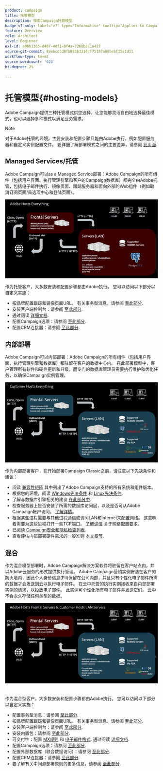```yaml
---
product: campaign
title: 托管模型
description: 探索Campaign托管模型
badge-v7-only: label="v7" type="Informative" tooltip="Applies to Campaign Classic v7 only"
feature: Overview
role: Architect
level: Beginner
exl-id: a06b1365-d487-4df1-8f4a-7268b871a427
source-git-commit: 8debcd3d8fb883b3316cf75187a86bebf15a1d31
workflow-type: tm+mt
source-wordcount: '623'
ht-degree: 2%

---
```


# 托管模型{#hosting-models}



Adobe Campaign提供三种托管模式供您选择，让您能够灵活自由地选择最佳模式，也可以选择多种模式以满足业务需求。

>[!NOTE]
>
>对于Adobe托管的环境，主要安装和配置步骤只能由Adobe执行，例如配置服务器和自定义实例配置文件。 要详细了解部署模式之间的主要差异，请参阅 [此页面](../../installation/using/capability-matrix.md).

## Managed Services/托管

Adobe Campaign可以as a Managed Service部署：Adobe Campaign的所有组件（包括用户界面、执行管理引擎和客户的Campaign数据库）都完全由Adobe托管，包括电子邮件执行、镜像页面、跟踪服务器和面向外部的Web组件（例如取消订阅页面/首选项中心和登陆页面）。

![](assets/deployment_hosted.png)

作为托管客户，大多数安装和配置步骤都由Adobe执行。 您可以访问以下部分以自定义实施：

* 按品牌配置跟踪和镜像页面URL。 有关事务型消息，请参阅 [至此部分](../../message-center/using/additional-configurations.md#configuring-multibranding).
* 安装客户端控制台：请参阅 [至此部分](../../installation/using/installing-the-client-console.md).
* 通过阅读 [详细文档](../../delivery/using/about-deliverability.md).
* 配置Campaign选项：请参阅 [至此部分](../../installation/using/configuring-campaign-options.md).
* 配置CRM连接器：请参阅 [至此部分](../../platform/using/crm-connectors.md).

## 内部部署

Adobe Campaign可以内部部署：Adobe Campaign的所有组件（包括用户界面、执行管理引擎和数据库）都驻留在客户的数据中心内。 在此部署模型中，客户管理所有软件和硬件更新和升级，而专门的数据库管理员需要执行维护和优化任务，以确保Campaign实例管理。

![](assets/deployment_onpremise.png)

作为内部部署客户，在开始部署Campaign Classic之前，请注意以下先决条件和建议：

* 阅读 [兼容性矩阵](../../rn/using/compatibility-matrix.md) 其中列出了Adobe Campaign支持的所有系统和组件版本。
* 根据您的环境，阅读 [Windows先决条件](../../installation/using/prerequisites-of-campaign-installation-in-windows.md) 和 [Linux先决条件](../../installation/using/prerequisites-of-campaign-installation-in-linux.md).
* 了解与数据库引擎相关的建议 [在此部分中](../../installation/using/database.md).
* 检查服务器上是否安装了所需的数据库访问层，以及是否可从Adobe Campaign帐户访问。 [了解详情](../../installation/using/application-server.md)。
* 根据某些进程需要与其他进程通信或访问LAN和Internet来配置网络。 这意味着需要为这些进程打开一些TCP端口。 [了解详情](../../installation/using/network-configuration.md) 关于网络配置要求。
* 已阅读 [Campaign安全和隐私检查列表](https://helpx.adobe.com/cn/campaign/kb/acc-security.html).
* 查看评估内部部署硬件需求的一般准则 [本文章节](https://helpx.adobe.com/cn/campaign/kb/hardware-sizing-guide.html).

## 混合

作为混合模型部署时，Adobe Campaign解决方案软件将驻留在客户站点内，并以Adobe云服务的形式提供执行管理。 Adobe Campaign营销实例安装在客户的防火墙内，因此个人身份信息(PII)保留在公司内部，并且只有个性化电子邮件所需的数据才会发送到云以执行电子邮件。 在云中托管的执行实例接收来自内部部署实例的请求，以投放电子邮件。 此实例可个性化所有电子邮件并发送它们。 云中不会永久存储任何类型的数据。

![](assets/deployment_hybrid.png)

作为混合型客户，大多数安装和配置步骤都由Adobe执行。 您可以访问以下部分以自定义实施：

* 配置事务型消息：请参阅 [至此部分](../../message-center/using/transactional-messaging-architecture.md).
* 按品牌配置跟踪和镜像页面URL。 有关事务型消息，请参阅 [至此部分](../../message-center/using/additional-configurations.md#configuring-multibranding).
* 安装客户端控制台：请参阅 [至此部分](../../installation/using/installing-the-client-console.md).
* 安装内置包：请参阅 [至此部分](../../installation/using/installing-campaign-standard-packages.md).
* 可交付性：配置 [MX规则](../../installation/using/email-deliverability.md#mx-configuration) 和 [电子邮件格式](../../installation/using/email-deliverability.md#managing-email-formats). 通过阅读 [详细文档](../../delivery/using/about-deliverability.md).
* 配置Campaign选项：请参阅 [至此部分](../../installation/using/configuring-campaign-options.md).
* 配置外部数据库（联合数据访问）：请参阅 [至此部分](../../installation/using/about-fda.md).
* 配置CRM连接器：请参阅 [至此部分](../../platform/using/crm-connectors.md).
* 要了解有关中间源部署原则的更多信息，请参阅 [至此部分](../../installation/using/mid-sourcing-deployment.md).
